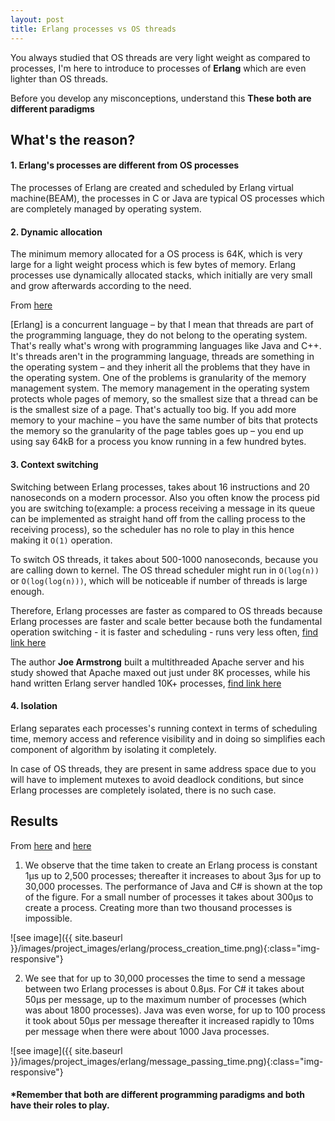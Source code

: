 ```yaml
---
layout: post
title: Erlang processes vs OS threads
---
```


You always studied that OS threads are very light weight as compared to processes, I'm here to introduce to processes of **Erlang** which are even lighter than OS threads.

Before you develop any misconceptions, understand this **These both are different paradigms**

## What's the reason?

#### 1. Erlang's processes are different from OS processes

The processes of Erlang are created and scheduled by Erlang virtual machine(BEAM), the processes in C or Java are typical OS processes which are completely managed by operating system.

#### 2. Dynamic allocation

The minimum memory allocated for a OS process is 64K, which is very large for a light weight process which is few bytes of memory. Erlang processes use dynamically allocated stacks, which initially are very small and grow afterwards according to the need.

From [here](http://www.infoq.com/presentations/erlang-software-for-a-concurrent-world)

[Erlang] is a concurrent language – by that I mean that threads are part of the programming language, they do not belong to the operating system. That's really what's wrong with programming languages like Java and C++. It's threads aren't in the programming language, threads are something in the operating system – and they inherit all the problems that they have in the operating system. One of the problems is granularity of the memory management system. The memory management in the operating system protects whole pages of memory, so the smallest size that a thread can be is the smallest size of a page. That's actually too big. If you add more memory to your machine – you have the same number of bits that protects the memory so the granularity of the page tables goes up – you end up using say 64kB for a process you know running in a few hundred bytes.

#### 3. Context switching

Switching between Erlang processes, takes about 16 instructions and 20 nanoseconds on a modern processor. Also you often know the process pid you are switching to(example: a process receiving a message in its queue can be implemented as straight hand off from the calling process to the receiving process), so the scheduler has no role to play in this hence making it `O(1)` operation.

To switch OS threads, it takes about 500-1000 nanoseconds, because you are calling down to kernel. The OS thread scheduler might run in `O(log(n))` or `O(log(log(n)))`, which will be noticeable if number of threads is large enough.

Therefore, Erlang processes are faster as compared to OS threads because Erlang processes are faster and scale better because both the fundamental operation switching - it is faster and scheduling - runs very less often, [find link here](https://stackoverflow.com/a/2876788/6942060)

The author **Joe Armstrong** built a multithreaded Apache server and his study showed that Apache maxed out just under 8K processes, while his hand written Erlang server handled 10K+ processes, [find link here](https://web.archive.org/web/20151104142503/https://www.sics.se/~joe/apachevsyaws.html)

#### 4. Isolation

Erlang separates each processes's running context in terms of scheduling time, memory access and reference visibility and in doing so simplifies each component of algorithm by isolating it completely.

In case of OS threads, they are present in same address space due to you will have to implement mutexes to avoid deadlock conditions, but since Erlang processes are completely isolated, there is no such case.


## Results

From [here](http://citeseerx.ist.psu.edu/viewdoc/download?doi=10.1.1.116.1969&rep=rep1&type=pdf) and [here](http://www.scribd.com/doc/6505089/Concurrency-Oriented-Programming-in-Erlang-by-Joe-Armstrong)

1. We observe that the time taken to create an Erlang process is constant 1µs up to 2,500 processes; thereafter it increases to about 3µs for up to 30,000 processes. The performance of Java and C# is shown at the top of the figure. For a small number of processes it takes about 300µs to create a process. Creating more than two thousand processes is impossible.

![see image]({{ site.baseurl }}/images/project_images/erlang/process_creation_time.png){:class="img-responsive"}

2. We see that for up to 30,000 processes the time to send a message between two Erlang processes is about 0.8µs. For C# it takes about 50µs per message, up to the maximum number of processes (which was about 1800 processes). Java was even worse, for up to 100 process it took about 50µs per message thereafter it increased rapidly to 10ms per message when there were about 1000 Java processes.

![see image]({{ site.baseurl }}/images/project_images/erlang/message_passing_time.png){:class="img-responsive"}



#### *Remember that both are different programming paradigms and both have their roles to play.
